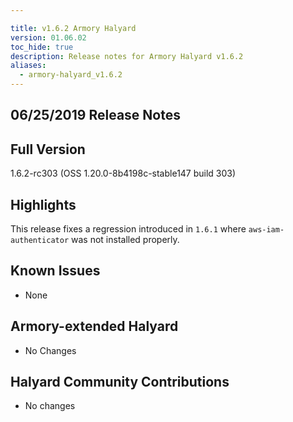 ```yaml
---

title: v1.6.2 Armory Halyard
version: 01.06.02
toc_hide: true
description: Release notes for Armory Halyard v1.6.2
aliases:
  - armory-halyard_v1.6.2
---
```


## 06/25/2019 Release Notes

## Full Version
1.6.2-rc303 (OSS 1.20.0-8b4198c-stable147 build 303)

## Highlights

This release fixes a regression introduced in `1.6.1` where `aws-iam-authenticator` was not installed properly.

## Known Issues

- None

## Armory-extended Halyard
 - No Changes

##  Halyard Community Contributions
 - No changes
